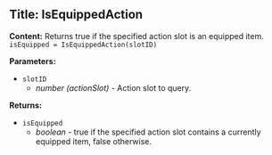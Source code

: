## Title: IsEquippedAction

**Content:**
Returns true if the specified action slot is an equipped item.
`isEquipped = IsEquippedAction(slotID)`

**Parameters:**
- `slotID`
  - *number (actionSlot)* - Action slot to query.

**Returns:**
- `isEquipped`
  - *boolean* - true if the specified action slot contains a currently equipped item, false otherwise.